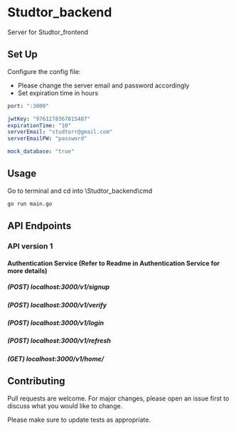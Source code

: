 # Studtor_backend

Server for Studtor_frontend

## Set Up

Configure the config file:
* Please change the server email and password accordingly
* Set expiration time in hours
```yml
port: ":3000"

jwtKey: "9761278367815487"
expirationTime: "10"
serverEmail: "studtorr@gmail.com"
serverEmailPW: "password"

mock_database: "true"
```

## Usage
Go to terminal and cd into \Studtor_backend\cmd
```bash
go run main.go
```

## API Endpoints
### API version 1

#### Authentication Service (Refer to Readme in Authentication Service for more details)

##### (POST) localhost:3000/v1/signup

##### (POST) localhost:3000/v1/verify

##### (POST) localhost:3000/v1/login

##### (POST) localhost:3000/v1/refresh

##### (GET) localhost:3000/v1/home/

## Contributing
Pull requests are welcome. For major changes, please open an issue first to discuss what you would like to change.

Please make sure to update tests as appropriate.